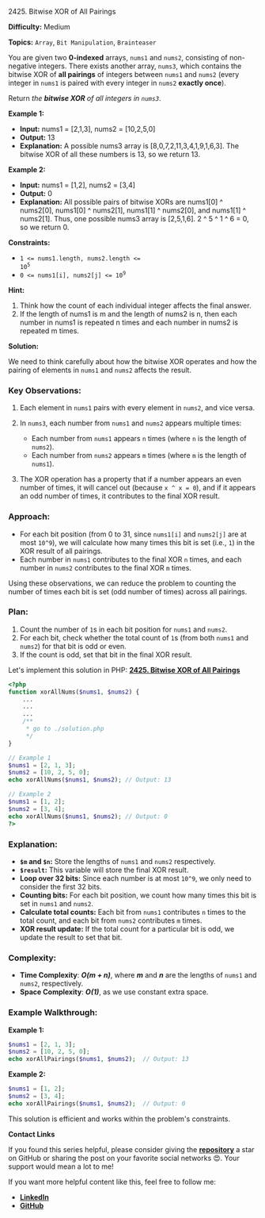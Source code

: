 2425\. Bitwise XOR of All Pairings

**Difficulty:** Medium

**Topics:** `Array`, `Bit Manipulation`, `Brainteaser`

You are given two **0-indexed** arrays, `nums1` and `nums2`, consisting of non-negative integers. There exists another array, `nums3`, which contains the bitwise XOR of **all pairings** of integers between `nums1` and `nums2` (every integer in `nums1` is paired with every integer in `nums2` **exactly once**).

Return _the **bitwise XOR** of all integers in `nums3`_.

**Example 1:**

- **Input:** nums1 = [2,1,3], nums2 = [10,2,5,0]
- **Output:** 13
- **Explanation:**
  A possible nums3 array is [8,0,7,2,11,3,4,1,9,1,6,3].
  The bitwise XOR of all these numbers is 13, so we return 13.

**Example 2:**

- **Input:** nums1 = [1,2], nums2 = [3,4]
- **Output:** 0
- **Explanation:**
  All possible pairs of bitwise XORs are nums1[0] ^ nums2[0], nums1[0] ^ nums2[1], nums1[1] ^ nums2[0], and nums1[1] ^ nums2[1].
  Thus, one possible nums3 array is [2,5,1,6].
  2 ^ 5 ^ 1 ^ 6 = 0, so we return 0.



**Constraints:**

- <code>1 <= nums1.length, nums2.length <= 10<sup>5</sup></code>
- <code>0 <= nums1[i], nums2[j] <= 10<sup>9</sup></code>


**Hint:**
1. Think how the count of each individual integer affects the final answer.
2. If the length of nums1 is m and the length of nums2 is n, then each number in nums1 is repeated n times and each number in nums2 is repeated m times.



**Solution:**

We need to think carefully about how the bitwise XOR operates and how the pairing of elements in `nums1` and `nums2` affects the result.

### Key Observations:
1. Each element in `nums1` pairs with every element in `nums2`, and vice versa.
2. In `nums3`, each number from `nums1` and `nums2` appears multiple times:
   - Each number from `nums1` appears `n` times (where `n` is the length of `nums2`).
   - Each number from `nums2` appears `m` times (where `m` is the length of `nums1`).

3. The XOR operation has a property that if a number appears an even number of times, it will cancel out (because `x ^ x = 0`), and if it appears an odd number of times, it contributes to the final XOR result.

### Approach:
- For each bit position (from 0 to 31, since `nums1[i]` and `nums2[j]` are at most `10^9`), we will calculate how many times this bit is set (i.e., `1`) in the XOR result of all pairings.
- Each number in `nums1` contributes to the final XOR `n` times, and each number in `nums2` contributes to the final XOR `m` times.

Using these observations, we can reduce the problem to counting the number of times each bit is set (odd number of times) across all pairings.

### Plan:
1. Count the number of `1`s in each bit position for `nums1` and `nums2`.
2. For each bit, check whether the total count of `1`s (from both `nums1` and `nums2`) for that bit is odd or even.
3. If the count is odd, set that bit in the final XOR result.

Let's implement this solution in PHP: **[2425. Bitwise XOR of All Pairings](https://github.com/mah-shamim/leet-code-in-php/tree/main/algorithms/002425-bitwise-xor-of-all-pairings/solution.php)**

```php
<?php
function xorAllNums($nums1, $nums2) {
    ...
    ...
    ...
    /**
     * go to ./solution.php
     */
}

// Example 1
$nums1 = [2, 1, 3];
$nums2 = [10, 2, 5, 0];
echo xorAllNums($nums1, $nums2); // Output: 13

// Example 2
$nums1 = [1, 2];
$nums2 = [3, 4];
echo xorAllNums($nums1, $nums2); // Output: 0
?>
```

### Explanation:

- **`$m` and `$n`:** Store the lengths of `nums1` and `nums2` respectively.
- **`$result`:** This variable will store the final XOR result.
- **Loop over 32 bits:** Since each number is at most `10^9`, we only need to consider the first 32 bits.
- **Counting bits:** For each bit position, we count how many times this bit is set in `nums1` and `nums2`.
- **Calculate total counts:** Each bit from `nums1` contributes `n` times to the total count, and each bit from `nums2` contributes `m` times.
- **XOR result update:** If the total count for a particular bit is odd, we update the result to set that bit.

### Complexity:
- **Time Complexity**: _**O(m + n)**_, where _**m**_ and _**n**_ are the lengths of `nums1` and `nums2`, respectively.
- **Space Complexity**: _**O(1)**_, as we use constant extra space.

### Example Walkthrough:

**Example 1:**
```php
$nums1 = [2, 1, 3];
$nums2 = [10, 2, 5, 0];
echo xorAllPairings($nums1, $nums2);  // Output: 13
```

**Example 2:**
```php
$nums1 = [1, 2];
$nums2 = [3, 4];
echo xorAllPairings($nums1, $nums2);  // Output: 0
```

This solution is efficient and works within the problem's constraints.

**Contact Links**

If you found this series helpful, please consider giving the **[repository](https://github.com/mah-shamim/leet-code-in-php)** a star on GitHub or sharing the post on your favorite social networks 😍. Your support would mean a lot to me!

If you want more helpful content like this, feel free to follow me:

- **[LinkedIn](https://www.linkedin.com/in/arifulhaque/)**
- **[GitHub](https://github.com/mah-shamim)**
